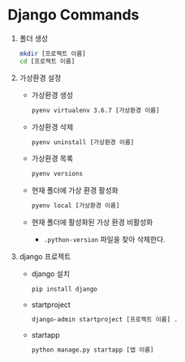 # Django Commands

1. 폴더 생성

   ```bash
   mkdir [프로젝트 이름]
   cd [프로젝트 이름]
   ```

2. 가상환경 설정

   - 가상환경 생성

     ```bash
     pyenv virtualenv 3.6.7 [가상환경 이름]
     ```

   - 가상환경 삭제

     ```bash
     pyenv uninstall [가상환경 이름]
     ```

   - 가상환경 목록

     ```bash
     pyenv versions
     ```

   - 현재 폴더에 가상 환경 활성화

     ```bash
     pyenv local [가상환경 이름]
     ```

   - 현재 폴더에 활성화된 가상 환경 비활성화

     - `.python-version` 파일을 찾아 삭제한다.

2. django 프로젝트

   - django 설치

     ```bash
     pip install django
     ```

   - startproject

     ```bash
     django-admin startproject [프로젝트 이름] .
     ```

   - startapp

     ```bash
     python manage.py startapp [앱 이름]
     ```






